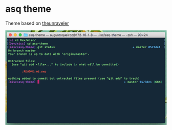 # asq theme

Theme based on [theunraveler](https://github.com/robbyrussell/oh-my-zsh/wiki/Themes#theunraveler)

![screenshot](asq.png)

